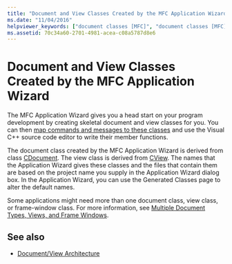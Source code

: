 ```yaml
---
title: "Document and View Classes Created by the MFC Application Wizard"
ms.date: "11/04/2016"
helpviewer_keywords: ["document classes [MFC]", "document classes [MFC], created by application wizards", "application wizards [MFC], document/view classes created", "view classes [MFC], created by application wizards"]
ms.assetid: 70c34a60-2701-4981-acea-c08a5787d8e6
---
```

# Document and View Classes Created by the MFC Application Wizard

The MFC Application Wizard gives you a head start on your program development by creating skeletal document and view classes for you. You can then [map commands and messages to these classes](../mfc/reference/mapping-messages-to-functions.md) and use the Visual C++ source code editor to write their member functions.

The document class created by the MFC Application Wizard is derived from class [CDocument](../mfc/reference/cdocument-class.md). The view class is derived from [CView](../mfc/reference/cview-class.md). The names that the Application Wizard gives these classes and the files that contain them are based on the project name you supply in the Application Wizard dialog box. In the Application Wizard, you can use the Generated Classes page to alter the default names.

Some applications might need more than one document class, view class, or frame-window class. For more information, see [Multiple Document Types, Views, and Frame Windows](../mfc/multiple-document-types-views-and-frame-windows.md).

## See also

- [Document/View Architecture](../mfc/document-view-architecture.md)
